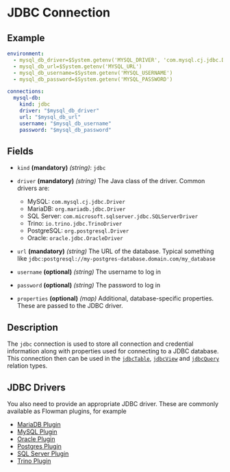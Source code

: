 # JDBC Connection

## Example
```yaml
environment:
  - mysql_db_driver=$System.getenv('MYSQL_DRIVER', 'com.mysql.cj.jdbc.Driver')
  - mysql_db_url=$System.getenv('MYSQL_URL')
  - mysql_db_username=$System.getenv('MYSQL_USERNAME')
  - mysql_db_password=$System.getenv('MYSQL_PASSWORD')

connections:
  mysql-db:
    kind: jdbc
    driver: "$mysql_db_driver"
    url: "$mysql_db_url"
    username: "$mysql_db_username"
    password: "$mysql_db_password"
```

## Fields
* `kind` **(mandatory)** *(string)*: `jdbc`

* `driver` **(mandatory)** *(string)*
The Java class of the driver. Common drivers are:
  * MySQL: `com.mysql.cj.jdbc.Driver`
  * MariaDB: `org.mariadb.jdbc.Driver`
  * SQL Server: `com.microsoft.sqlserver.jdbc.SQLServerDriver`
  * Trino: `io.trino.jdbc.TrinoDriver`
  * PostgreSQL: `org.postgresql.Driver`
  * Oracle: `oracle.jdbc.OracleDriver`

* `url` **(mandatory)** *(string)*
The URL of the database. Typical something like `jdbc:postgresql://my-postgres-database.domain.com/my_database`

* `username` **(optional)** *(string)*
The username to log in

* `password` **(optional)** *(string)*
The password to log in 

* `properties` **(optional)** *(map)* 
Additional, database-specific properties. These are passed to the JDBC driver.


## Description
The `jdbc` connection is used to store all connection and credential information along with properties used for 
connecting to a JDBC database. This connection then can be used in the [`jdbcTable`](../relation/jdbcTable.md),
[`jdbcView`](../relation/jdbcView.md) and [`jdbcQuery`](../relation/jdbcQuery.md) relation types.


## JDBC Drivers
You also need to provide an appropriate JDBC driver. These are commonly available as Flowman plugins, for example
* [MariaDB Plugin](../../plugins/mariadb.md)
* [MySQL Plugin](../../plugins/mysql.md)
* [Oracle Plugin](../../plugins/oracle.md)
* [Postgres Plugin](../../plugins/postgresql.md)
* [SQL Server Plugin](../../plugins/mssqlserver.md)
* [Trino Plugin](../../plugins/trino.md)
